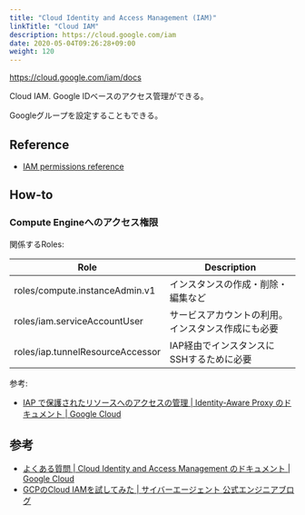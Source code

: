 ```yaml
---
title: "Cloud Identity and Access Management (IAM)"
linkTitle: "Cloud IAM"
description: https://cloud.google.com/iam
date: 2020-05-04T09:26:28+09:00
weight: 120
---
```


https://cloud.google.com/iam/docs

Cloud IAM. Google IDベースのアクセス管理ができる。

Googleグループを設定することもできる。

## Reference

- [IAM permissions reference](https://cloud.google.com/iam/docs/permissions-reference)


## How-to
### Compute Engineへのアクセス権限

関係するRoles:

 Role | Description
--------|-----------------
 roles/compute.instanceAdmin.v1 | インスタンスの作成・削除・編集など
 roles/iam.serviceAccountUser | サービスアカウントの利用。インスタンス作成にも必要
 roles/iap.tunnelResourceAccessor | IAP経由でインスタンスにSSHするために必要

参考:

- [IAP で保護されたリソースへのアクセスの管理 | Identity-Aware Proxy のドキュメント | Google Cloud](https://cloud.google.com/iap/docs/managing-access?hl=ja)


## 参考

- [よくある質問 | Cloud Identity and Access Management のドキュメント | Google Cloud](https://cloud.google.com/iam/docs/faq?hl=ja "よくある質問  |  Cloud Identity and Access Management のドキュメント  |  Google Cloud")
- [GCPのCloud IAMを試してみた | サイバーエージェント 公式エンジニアブログ](https://ameblo.jp/principia-ca/entry-12144854519.html "GCPのCloud IAMを試してみた | サイバーエージェント 公式エンジニアブログ")
